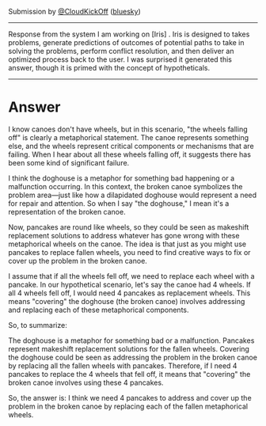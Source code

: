 Submission by [@CloudKickOff](https://github.com/CloudKickoff) ([bluesky](https://bsky.app/profile/cloudkickoff.bsky.social))

----

Response from the system I am working on [Iris] . Iris is designed to takes problems, generate predictions of outcomes of potential paths to take in solving the problems, perform conflict resolution, and then deliver an optimized process back to the user. I was surprised it generated this answer, though it is primed with the concept of hypotheticals.

---
# Answer
I know canoes don't have wheels, but in this scenario, "the wheels falling off" is clearly a metaphorical statement. The canoe represents something else, and the wheels represent critical components or mechanisms that are failing. When I hear about all these wheels falling off, it suggests there has been some kind of significant failure.

I think the doghouse is a metaphor for something bad happening or a malfunction occurring. In this context, the broken canoe symbolizes the problem area—just like how a dilapidated doghouse would represent a need for repair and attention. So when I say "the doghouse," I mean it's a representation of the broken canoe.

Now, pancakes are round like wheels, so they could be seen as makeshift replacement solutions to address whatever has gone wrong with these metaphorical wheels on the canoe. The idea is that just as you might use pancakes to replace fallen wheels, you need to find creative ways to fix or cover up the problem in the broken canoe.

I assume that if all the wheels fell off, we need to replace each wheel with a pancake. In our hypothetical scenario, let's say the canoe had 4 wheels. If all 4 wheels fell off, I would need 4 pancakes as replacement wheels. This means "covering" the doghouse (the broken canoe) involves addressing and replacing each of these metaphorical components.

So, to summarize:

The doghouse is a metaphor for something bad or a malfunction.
Pancakes represent makeshift replacement solutions for the fallen wheels.
Covering the doghouse could be seen as addressing the problem in the broken canoe by replacing all the fallen wheels with pancakes.
Therefore, if I need 4 pancakes to replace the 4 wheels that fell off, it means that "covering" the broken canoe involves using these 4 pancakes.

So, the answer is: I think we need 4 pancakes to address and cover up the problem in the broken canoe by replacing each of the fallen metaphorical wheels.
